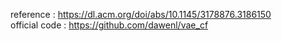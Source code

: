 reference : https://dl.acm.org/doi/abs/10.1145/3178876.3186150
\
official code : https://github.com/dawenl/vae_cf
